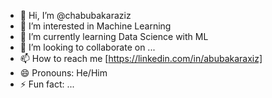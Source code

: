 - 👋 Hi, I’m @chabubakaraziz
- 👀 I’m interested in Machine Learning
- 🌱 I’m currently learning Data Science with ML
- 💞️ I’m looking to collaborate on ...
- 📫 How to reach me [https://linkedin.com/in/abubakaraxiz]
- 😄 Pronouns: He/Him
- ⚡ Fun fact: ...

<!---
chabubakaraziz/chabubakaraziz is a ✨ special ✨ repository because its `README.md` (this file) appears on your GitHub profile.
You can click the Preview link to take a look at your changes.
--->
